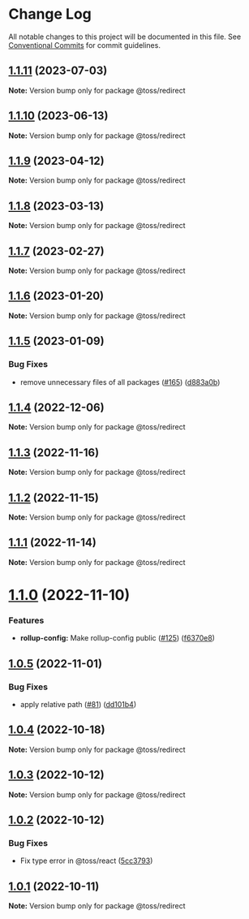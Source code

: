# Change Log

All notable changes to this project will be documented in this file.
See [Conventional Commits](https://conventionalcommits.org) for commit guidelines.

## [1.1.11](https://github.com/toss/slash/compare/@toss/redirect@1.1.10...@toss/redirect@1.1.11) (2023-07-03)

**Note:** Version bump only for package @toss/redirect





## [1.1.10](https://github.com/toss/slash/compare/@toss/redirect@1.1.9...@toss/redirect@1.1.10) (2023-06-13)

**Note:** Version bump only for package @toss/redirect





## [1.1.9](https://github.com/toss/slash/compare/@toss/redirect@1.1.8...@toss/redirect@1.1.9) (2023-04-12)

**Note:** Version bump only for package @toss/redirect





## [1.1.8](https://github.com/toss/slash/compare/@toss/redirect@1.1.7...@toss/redirect@1.1.8) (2023-03-13)

**Note:** Version bump only for package @toss/redirect





## [1.1.7](https://github.com/toss/slash/compare/@toss/redirect@1.1.6...@toss/redirect@1.1.7) (2023-02-27)

**Note:** Version bump only for package @toss/redirect





## [1.1.6](https://github.com/toss/slash/compare/@toss/redirect@1.1.5...@toss/redirect@1.1.6) (2023-01-20)

**Note:** Version bump only for package @toss/redirect





## [1.1.5](https://github.com/toss/slash/compare/@toss/redirect@1.1.4...@toss/redirect@1.1.5) (2023-01-09)


### Bug Fixes

* remove unnecessary files of all packages ([#165](https://github.com/toss/slash/issues/165)) ([d883a0b](https://github.com/toss/slash/commit/d883a0b2aebdbc2ca39c67902cec754c63921dfe))





## [1.1.4](https://github.com/toss/slash/compare/@toss/redirect@1.1.3...@toss/redirect@1.1.4) (2022-12-06)

**Note:** Version bump only for package @toss/redirect





## [1.1.3](https://github.com/toss/slash/compare/@toss/redirect@1.1.2...@toss/redirect@1.1.3) (2022-11-16)

**Note:** Version bump only for package @toss/redirect





## [1.1.2](https://github.com/toss/slash/compare/@toss/redirect@1.1.1...@toss/redirect@1.1.2) (2022-11-15)

**Note:** Version bump only for package @toss/redirect





## [1.1.1](https://github.com/toss/slash/compare/@toss/redirect@1.1.0...@toss/redirect@1.1.1) (2022-11-14)

**Note:** Version bump only for package @toss/redirect





# [1.1.0](https://github.com/toss/slash/compare/@toss/redirect@1.0.5...@toss/redirect@1.1.0) (2022-11-10)


### Features

* **rollup-config:** Make rollup-config public ([#125](https://github.com/toss/slash/issues/125)) ([f6370e8](https://github.com/toss/slash/commit/f6370e8c4b0fa926e923b518c26b7071ee0e53da))





## [1.0.5](https://github.com/toss/slash/compare/@toss/redirect@1.0.4...@toss/redirect@1.0.5) (2022-11-01)


### Bug Fixes

* apply relative path ([#81](https://github.com/toss/slash/issues/81)) ([dd101b4](https://github.com/toss/slash/commit/dd101b4b727bfd0b120e9f0a24e7321aceb547bf))





## [1.0.4](https://github.com/toss/slash/compare/@toss/redirect@1.0.3...@toss/redirect@1.0.4) (2022-10-18)

**Note:** Version bump only for package @toss/redirect





## [1.0.3](https://github.com/toss/slash/compare/@toss/redirect@1.0.2...@toss/redirect@1.0.3) (2022-10-12)

**Note:** Version bump only for package @toss/redirect





## [1.0.2](https://github.com/toss/slash/compare/@toss/redirect@1.0.1...@toss/redirect@1.0.2) (2022-10-12)


### Bug Fixes

* Fix type error in @toss/react ([5cc3793](https://github.com/toss/slash/commit/5cc37936e8739204f32f9f50ee61570b758343f8))





## [1.0.1](https://github.com/toss/slash/compare/@toss/redirect@1.0.0...@toss/redirect@1.0.1) (2022-10-11)

**Note:** Version bump only for package @toss/redirect
